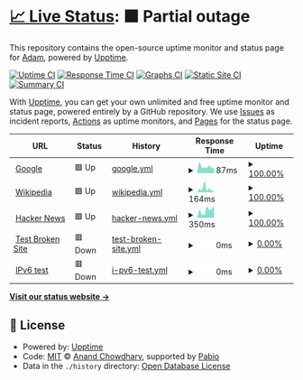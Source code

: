 # [📈 Live Status](https://adam4056.github.io/upptime): <!--live status--> **🟧 Partial outage**

This repository contains the open-source uptime monitor and status page for [Adam](https://tredfy.cz), powered by [Upptime](https://github.com/upptime/upptime).

[![Uptime CI](https://github.com/adam4056/upptime/workflows/Uptime%20CI/badge.svg)](https://github.com/adam4056/upptime/actions?query=workflow%3A%22Uptime+CI%22)
[![Response Time CI](https://github.com/adam4056/upptime/workflows/Response%20Time%20CI/badge.svg)](https://github.com/adam4056/upptime/actions?query=workflow%3A%22Response+Time+CI%22)
[![Graphs CI](https://github.com/adam4056/upptime/workflows/Graphs%20CI/badge.svg)](https://github.com/adam4056/upptime/actions?query=workflow%3A%22Graphs+CI%22)
[![Static Site CI](https://github.com/adam4056/upptime/workflows/Static%20Site%20CI/badge.svg)](https://github.com/adam4056/upptime/actions?query=workflow%3A%22Static+Site+CI%22)
[![Summary CI](https://github.com/adam4056/upptime/workflows/Summary%20CI/badge.svg)](https://github.com/adam4056/upptime/actions?query=workflow%3A%22Summary+CI%22)

With [Upptime](https://upptime.js.org), you can get your own unlimited and free uptime monitor and status page, powered entirely by a GitHub repository. We use [Issues](https://github.com/adam4056/upptime/issues) as incident reports, [Actions](https://github.com/adam4056/upptime/actions) as uptime monitors, and [Pages](https://adam4056.github.io/upptime) for the status page.

<!--start: status pages-->
<!-- This summary is generated by Upptime (https://github.com/upptime/upptime) -->
<!-- Do not edit this manually, your changes will be overwritten -->
<!-- prettier-ignore -->
| URL | Status | History | Response Time | Uptime |
| --- | ------ | ------- | ------------- | ------ |
| <img alt="" src="https://icons.duckduckgo.com/ip3/www.google.com.ico" height="13"> [Google](https://www.google.com) | 🟩 Up | [google.yml](https://github.com/adam4056/upptime/commits/HEAD/history/google.yml) | <details><summary><img alt="Response time graph" src="./graphs/google/response-time-week.png" height="20"> 87ms</summary><br><a href="https://adam4056.github.io/upptime/history/google"><img alt="Response time 111" src="https://img.shields.io/endpoint?url=https%3A%2F%2Fraw.githubusercontent.com%2Fadam4056%2Fupptime%2FHEAD%2Fapi%2Fgoogle%2Fresponse-time.json"></a><br><a href="https://adam4056.github.io/upptime/history/google"><img alt="24-hour response time 75" src="https://img.shields.io/endpoint?url=https%3A%2F%2Fraw.githubusercontent.com%2Fadam4056%2Fupptime%2FHEAD%2Fapi%2Fgoogle%2Fresponse-time-day.json"></a><br><a href="https://adam4056.github.io/upptime/history/google"><img alt="7-day response time 87" src="https://img.shields.io/endpoint?url=https%3A%2F%2Fraw.githubusercontent.com%2Fadam4056%2Fupptime%2FHEAD%2Fapi%2Fgoogle%2Fresponse-time-week.json"></a><br><a href="https://adam4056.github.io/upptime/history/google"><img alt="30-day response time 92" src="https://img.shields.io/endpoint?url=https%3A%2F%2Fraw.githubusercontent.com%2Fadam4056%2Fupptime%2FHEAD%2Fapi%2Fgoogle%2Fresponse-time-month.json"></a><br><a href="https://adam4056.github.io/upptime/history/google"><img alt="1-year response time 111" src="https://img.shields.io/endpoint?url=https%3A%2F%2Fraw.githubusercontent.com%2Fadam4056%2Fupptime%2FHEAD%2Fapi%2Fgoogle%2Fresponse-time-year.json"></a></details> | <details><summary><a href="https://adam4056.github.io/upptime/history/google">100.00%</a></summary><a href="https://adam4056.github.io/upptime/history/google"><img alt="All-time uptime 100.00%" src="https://img.shields.io/endpoint?url=https%3A%2F%2Fraw.githubusercontent.com%2Fadam4056%2Fupptime%2FHEAD%2Fapi%2Fgoogle%2Fuptime.json"></a><br><a href="https://adam4056.github.io/upptime/history/google"><img alt="24-hour uptime 100.00%" src="https://img.shields.io/endpoint?url=https%3A%2F%2Fraw.githubusercontent.com%2Fadam4056%2Fupptime%2FHEAD%2Fapi%2Fgoogle%2Fuptime-day.json"></a><br><a href="https://adam4056.github.io/upptime/history/google"><img alt="7-day uptime 100.00%" src="https://img.shields.io/endpoint?url=https%3A%2F%2Fraw.githubusercontent.com%2Fadam4056%2Fupptime%2FHEAD%2Fapi%2Fgoogle%2Fuptime-week.json"></a><br><a href="https://adam4056.github.io/upptime/history/google"><img alt="30-day uptime 100.00%" src="https://img.shields.io/endpoint?url=https%3A%2F%2Fraw.githubusercontent.com%2Fadam4056%2Fupptime%2FHEAD%2Fapi%2Fgoogle%2Fuptime-month.json"></a><br><a href="https://adam4056.github.io/upptime/history/google"><img alt="1-year uptime 99.99%" src="https://img.shields.io/endpoint?url=https%3A%2F%2Fraw.githubusercontent.com%2Fadam4056%2Fupptime%2FHEAD%2Fapi%2Fgoogle%2Fuptime-year.json"></a></details>
| <img alt="" src="https://icons.duckduckgo.com/ip3/en.wikipedia.org.ico" height="13"> [Wikipedia](https://en.wikipedia.org) | 🟩 Up | [wikipedia.yml](https://github.com/adam4056/upptime/commits/HEAD/history/wikipedia.yml) | <details><summary><img alt="Response time graph" src="./graphs/wikipedia/response-time-week.png" height="20"> 164ms</summary><br><a href="https://adam4056.github.io/upptime/history/wikipedia"><img alt="Response time 178" src="https://img.shields.io/endpoint?url=https%3A%2F%2Fraw.githubusercontent.com%2Fadam4056%2Fupptime%2FHEAD%2Fapi%2Fwikipedia%2Fresponse-time.json"></a><br><a href="https://adam4056.github.io/upptime/history/wikipedia"><img alt="24-hour response time 252" src="https://img.shields.io/endpoint?url=https%3A%2F%2Fraw.githubusercontent.com%2Fadam4056%2Fupptime%2FHEAD%2Fapi%2Fwikipedia%2Fresponse-time-day.json"></a><br><a href="https://adam4056.github.io/upptime/history/wikipedia"><img alt="7-day response time 164" src="https://img.shields.io/endpoint?url=https%3A%2F%2Fraw.githubusercontent.com%2Fadam4056%2Fupptime%2FHEAD%2Fapi%2Fwikipedia%2Fresponse-time-week.json"></a><br><a href="https://adam4056.github.io/upptime/history/wikipedia"><img alt="30-day response time 168" src="https://img.shields.io/endpoint?url=https%3A%2F%2Fraw.githubusercontent.com%2Fadam4056%2Fupptime%2FHEAD%2Fapi%2Fwikipedia%2Fresponse-time-month.json"></a><br><a href="https://adam4056.github.io/upptime/history/wikipedia"><img alt="1-year response time 178" src="https://img.shields.io/endpoint?url=https%3A%2F%2Fraw.githubusercontent.com%2Fadam4056%2Fupptime%2FHEAD%2Fapi%2Fwikipedia%2Fresponse-time-year.json"></a></details> | <details><summary><a href="https://adam4056.github.io/upptime/history/wikipedia">100.00%</a></summary><a href="https://adam4056.github.io/upptime/history/wikipedia"><img alt="All-time uptime 100.00%" src="https://img.shields.io/endpoint?url=https%3A%2F%2Fraw.githubusercontent.com%2Fadam4056%2Fupptime%2FHEAD%2Fapi%2Fwikipedia%2Fuptime.json"></a><br><a href="https://adam4056.github.io/upptime/history/wikipedia"><img alt="24-hour uptime 100.00%" src="https://img.shields.io/endpoint?url=https%3A%2F%2Fraw.githubusercontent.com%2Fadam4056%2Fupptime%2FHEAD%2Fapi%2Fwikipedia%2Fuptime-day.json"></a><br><a href="https://adam4056.github.io/upptime/history/wikipedia"><img alt="7-day uptime 100.00%" src="https://img.shields.io/endpoint?url=https%3A%2F%2Fraw.githubusercontent.com%2Fadam4056%2Fupptime%2FHEAD%2Fapi%2Fwikipedia%2Fuptime-week.json"></a><br><a href="https://adam4056.github.io/upptime/history/wikipedia"><img alt="30-day uptime 100.00%" src="https://img.shields.io/endpoint?url=https%3A%2F%2Fraw.githubusercontent.com%2Fadam4056%2Fupptime%2FHEAD%2Fapi%2Fwikipedia%2Fuptime-month.json"></a><br><a href="https://adam4056.github.io/upptime/history/wikipedia"><img alt="1-year uptime 100.00%" src="https://img.shields.io/endpoint?url=https%3A%2F%2Fraw.githubusercontent.com%2Fadam4056%2Fupptime%2FHEAD%2Fapi%2Fwikipedia%2Fuptime-year.json"></a></details>
| <img alt="" src="https://icons.duckduckgo.com/ip3/news.ycombinator.com.ico" height="13"> [Hacker News](https://news.ycombinator.com) | 🟩 Up | [hacker-news.yml](https://github.com/adam4056/upptime/commits/HEAD/history/hacker-news.yml) | <details><summary><img alt="Response time graph" src="./graphs/hacker-news/response-time-week.png" height="20"> 350ms</summary><br><a href="https://adam4056.github.io/upptime/history/hacker-news"><img alt="Response time 320" src="https://img.shields.io/endpoint?url=https%3A%2F%2Fraw.githubusercontent.com%2Fadam4056%2Fupptime%2FHEAD%2Fapi%2Fhacker-news%2Fresponse-time.json"></a><br><a href="https://adam4056.github.io/upptime/history/hacker-news"><img alt="24-hour response time 473" src="https://img.shields.io/endpoint?url=https%3A%2F%2Fraw.githubusercontent.com%2Fadam4056%2Fupptime%2FHEAD%2Fapi%2Fhacker-news%2Fresponse-time-day.json"></a><br><a href="https://adam4056.github.io/upptime/history/hacker-news"><img alt="7-day response time 350" src="https://img.shields.io/endpoint?url=https%3A%2F%2Fraw.githubusercontent.com%2Fadam4056%2Fupptime%2FHEAD%2Fapi%2Fhacker-news%2Fresponse-time-week.json"></a><br><a href="https://adam4056.github.io/upptime/history/hacker-news"><img alt="30-day response time 347" src="https://img.shields.io/endpoint?url=https%3A%2F%2Fraw.githubusercontent.com%2Fadam4056%2Fupptime%2FHEAD%2Fapi%2Fhacker-news%2Fresponse-time-month.json"></a><br><a href="https://adam4056.github.io/upptime/history/hacker-news"><img alt="1-year response time 320" src="https://img.shields.io/endpoint?url=https%3A%2F%2Fraw.githubusercontent.com%2Fadam4056%2Fupptime%2FHEAD%2Fapi%2Fhacker-news%2Fresponse-time-year.json"></a></details> | <details><summary><a href="https://adam4056.github.io/upptime/history/hacker-news">100.00%</a></summary><a href="https://adam4056.github.io/upptime/history/hacker-news"><img alt="All-time uptime 99.98%" src="https://img.shields.io/endpoint?url=https%3A%2F%2Fraw.githubusercontent.com%2Fadam4056%2Fupptime%2FHEAD%2Fapi%2Fhacker-news%2Fuptime.json"></a><br><a href="https://adam4056.github.io/upptime/history/hacker-news"><img alt="24-hour uptime 100.00%" src="https://img.shields.io/endpoint?url=https%3A%2F%2Fraw.githubusercontent.com%2Fadam4056%2Fupptime%2FHEAD%2Fapi%2Fhacker-news%2Fuptime-day.json"></a><br><a href="https://adam4056.github.io/upptime/history/hacker-news"><img alt="7-day uptime 100.00%" src="https://img.shields.io/endpoint?url=https%3A%2F%2Fraw.githubusercontent.com%2Fadam4056%2Fupptime%2FHEAD%2Fapi%2Fhacker-news%2Fuptime-week.json"></a><br><a href="https://adam4056.github.io/upptime/history/hacker-news"><img alt="30-day uptime 99.96%" src="https://img.shields.io/endpoint?url=https%3A%2F%2Fraw.githubusercontent.com%2Fadam4056%2Fupptime%2FHEAD%2Fapi%2Fhacker-news%2Fuptime-month.json"></a><br><a href="https://adam4056.github.io/upptime/history/hacker-news"><img alt="1-year uptime 99.98%" src="https://img.shields.io/endpoint?url=https%3A%2F%2Fraw.githubusercontent.com%2Fadam4056%2Fupptime%2FHEAD%2Fapi%2Fhacker-news%2Fuptime-year.json"></a></details>
| <img alt="" src="https://icons.duckduckgo.com/ip3/thissitedoesnotexist.koj.co.ico" height="13"> [Test Broken Site](https://thissitedoesnotexist.koj.co) | 🟥 Down | [test-broken-site.yml](https://github.com/adam4056/upptime/commits/HEAD/history/test-broken-site.yml) | <details><summary><img alt="Response time graph" src="./graphs/test-broken-site/response-time-week.png" height="20"> 0ms</summary><br><a href="https://adam4056.github.io/upptime/history/test-broken-site"><img alt="Response time 0" src="https://img.shields.io/endpoint?url=https%3A%2F%2Fraw.githubusercontent.com%2Fadam4056%2Fupptime%2FHEAD%2Fapi%2Ftest-broken-site%2Fresponse-time.json"></a><br><a href="https://adam4056.github.io/upptime/history/test-broken-site"><img alt="24-hour response time 0" src="https://img.shields.io/endpoint?url=https%3A%2F%2Fraw.githubusercontent.com%2Fadam4056%2Fupptime%2FHEAD%2Fapi%2Ftest-broken-site%2Fresponse-time-day.json"></a><br><a href="https://adam4056.github.io/upptime/history/test-broken-site"><img alt="7-day response time 0" src="https://img.shields.io/endpoint?url=https%3A%2F%2Fraw.githubusercontent.com%2Fadam4056%2Fupptime%2FHEAD%2Fapi%2Ftest-broken-site%2Fresponse-time-week.json"></a><br><a href="https://adam4056.github.io/upptime/history/test-broken-site"><img alt="30-day response time 0" src="https://img.shields.io/endpoint?url=https%3A%2F%2Fraw.githubusercontent.com%2Fadam4056%2Fupptime%2FHEAD%2Fapi%2Ftest-broken-site%2Fresponse-time-month.json"></a><br><a href="https://adam4056.github.io/upptime/history/test-broken-site"><img alt="1-year response time 0" src="https://img.shields.io/endpoint?url=https%3A%2F%2Fraw.githubusercontent.com%2Fadam4056%2Fupptime%2FHEAD%2Fapi%2Ftest-broken-site%2Fresponse-time-year.json"></a></details> | <details><summary><a href="https://adam4056.github.io/upptime/history/test-broken-site">0.00%</a></summary><a href="https://adam4056.github.io/upptime/history/test-broken-site"><img alt="All-time uptime 0.00%" src="https://img.shields.io/endpoint?url=https%3A%2F%2Fraw.githubusercontent.com%2Fadam4056%2Fupptime%2FHEAD%2Fapi%2Ftest-broken-site%2Fuptime.json"></a><br><a href="https://adam4056.github.io/upptime/history/test-broken-site"><img alt="24-hour uptime 0.00%" src="https://img.shields.io/endpoint?url=https%3A%2F%2Fraw.githubusercontent.com%2Fadam4056%2Fupptime%2FHEAD%2Fapi%2Ftest-broken-site%2Fuptime-day.json"></a><br><a href="https://adam4056.github.io/upptime/history/test-broken-site"><img alt="7-day uptime 0.00%" src="https://img.shields.io/endpoint?url=https%3A%2F%2Fraw.githubusercontent.com%2Fadam4056%2Fupptime%2FHEAD%2Fapi%2Ftest-broken-site%2Fuptime-week.json"></a><br><a href="https://adam4056.github.io/upptime/history/test-broken-site"><img alt="30-day uptime 1.38%" src="https://img.shields.io/endpoint?url=https%3A%2F%2Fraw.githubusercontent.com%2Fadam4056%2Fupptime%2FHEAD%2Fapi%2Ftest-broken-site%2Fuptime-month.json"></a><br><a href="https://adam4056.github.io/upptime/history/test-broken-site"><img alt="1-year uptime 0.00%" src="https://img.shields.io/endpoint?url=https%3A%2F%2Fraw.githubusercontent.com%2Fadam4056%2Fupptime%2FHEAD%2Fapi%2Ftest-broken-site%2Fuptime-year.json"></a></details>
| <img alt="" src="https://icons.duckduckgo.com/ip3/null.ico" height="13"> [IPv6 test](forwardemail.net) | 🟥 Down | [i-pv6-test.yml](https://github.com/adam4056/upptime/commits/HEAD/history/i-pv6-test.yml) | <details><summary><img alt="Response time graph" src="./graphs/i-pv6-test/response-time-week.png" height="20"> 0ms</summary><br><a href="https://adam4056.github.io/upptime/history/i-pv6-test"><img alt="Response time 0" src="https://img.shields.io/endpoint?url=https%3A%2F%2Fraw.githubusercontent.com%2Fadam4056%2Fupptime%2FHEAD%2Fapi%2Fi-pv6-test%2Fresponse-time.json"></a><br><a href="https://adam4056.github.io/upptime/history/i-pv6-test"><img alt="24-hour response time 0" src="https://img.shields.io/endpoint?url=https%3A%2F%2Fraw.githubusercontent.com%2Fadam4056%2Fupptime%2FHEAD%2Fapi%2Fi-pv6-test%2Fresponse-time-day.json"></a><br><a href="https://adam4056.github.io/upptime/history/i-pv6-test"><img alt="7-day response time 0" src="https://img.shields.io/endpoint?url=https%3A%2F%2Fraw.githubusercontent.com%2Fadam4056%2Fupptime%2FHEAD%2Fapi%2Fi-pv6-test%2Fresponse-time-week.json"></a><br><a href="https://adam4056.github.io/upptime/history/i-pv6-test"><img alt="30-day response time 0" src="https://img.shields.io/endpoint?url=https%3A%2F%2Fraw.githubusercontent.com%2Fadam4056%2Fupptime%2FHEAD%2Fapi%2Fi-pv6-test%2Fresponse-time-month.json"></a><br><a href="https://adam4056.github.io/upptime/history/i-pv6-test"><img alt="1-year response time 0" src="https://img.shields.io/endpoint?url=https%3A%2F%2Fraw.githubusercontent.com%2Fadam4056%2Fupptime%2FHEAD%2Fapi%2Fi-pv6-test%2Fresponse-time-year.json"></a></details> | <details><summary><a href="https://adam4056.github.io/upptime/history/i-pv6-test">0.00%</a></summary><a href="https://adam4056.github.io/upptime/history/i-pv6-test"><img alt="All-time uptime 0.00%" src="https://img.shields.io/endpoint?url=https%3A%2F%2Fraw.githubusercontent.com%2Fadam4056%2Fupptime%2FHEAD%2Fapi%2Fi-pv6-test%2Fuptime.json"></a><br><a href="https://adam4056.github.io/upptime/history/i-pv6-test"><img alt="24-hour uptime 0.00%" src="https://img.shields.io/endpoint?url=https%3A%2F%2Fraw.githubusercontent.com%2Fadam4056%2Fupptime%2FHEAD%2Fapi%2Fi-pv6-test%2Fuptime-day.json"></a><br><a href="https://adam4056.github.io/upptime/history/i-pv6-test"><img alt="7-day uptime 0.00%" src="https://img.shields.io/endpoint?url=https%3A%2F%2Fraw.githubusercontent.com%2Fadam4056%2Fupptime%2FHEAD%2Fapi%2Fi-pv6-test%2Fuptime-week.json"></a><br><a href="https://adam4056.github.io/upptime/history/i-pv6-test"><img alt="30-day uptime 1.38%" src="https://img.shields.io/endpoint?url=https%3A%2F%2Fraw.githubusercontent.com%2Fadam4056%2Fupptime%2FHEAD%2Fapi%2Fi-pv6-test%2Fuptime-month.json"></a><br><a href="https://adam4056.github.io/upptime/history/i-pv6-test"><img alt="1-year uptime 0.00%" src="https://img.shields.io/endpoint?url=https%3A%2F%2Fraw.githubusercontent.com%2Fadam4056%2Fupptime%2FHEAD%2Fapi%2Fi-pv6-test%2Fuptime-year.json"></a></details>

<!--end: status pages-->

[**Visit our status website →**](https://adam4056.github.io/upptime)

## 📄 License

- Powered by: [Upptime](https://github.com/upptime/upptime)
- Code: [MIT](./LICENSE) © [Anand Chowdhary](https://anandchowdhary.com), supported by [Pabio](https://pabio.com)
- Data in the `./history` directory: [Open Database License](https://opendatacommons.org/licenses/odbl/1-0/)
